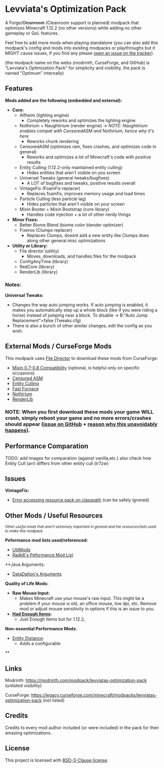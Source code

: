 # Levviata's Optimization Pack
A Forge/~~Cleanroom~~ (Cleanroom support is planned) modpack that optimizes Minecraft 1.12.2 (no other versions) while adding no other gameplay or QoL features.

Feel free to add more mods when playing standalone (you can also add this modpack's config and mods into existing modpacks or playthroughs but it MIGHT cause issues, if you find any please [open an issue on the tracker](https://github.com/Levviata/Levviatas-Optimization-Pack/issues)).

(the modpack name on the webs (modrinth, CurseForge, and GitHub) is "Levviata's Optimization Pack" for simplicity and visibility, the pack is named "Optimum" internally)

## Features
**Mods added are the following (embedded and external):**
- **Core:**
  - Alfheim (lighting engine)
    - Completely reworks and optimizes the lighting engine 
  - Nothirium + Naughtirium (render engine) -> _NOTE: Naughtirium enables compat with CensoredASM and Nothirium, hence why it's here_
    - Reworks chunk rendering
  - CensoredASM (optimizes ram, fixes crashes, and optimizes code in general)
    - Reworks and optimizes a lot of Minecraft's code with positive results
  - Entity Culling (1.12.2-only maintained entity culling)
    - Hides entities that aren't visible on you screen
  - Universal Tweaks (general tweaks/bugfixes)
    - A LOT of bugfixes and tweaks, positive results overall
  - VintageFix (FoamFix replacer)
    - Replaces foamfix, improves memory usage and load times
  - Particle Culling (less particle lag)
    - Hides particles that aren't visible on your screen
  - Mixin Booter + Mixin Bootstrap (core library)
    - Handles code injection + a lot of other nerdy things
- **Minor Fixes:**
  - Better Biome Blend (biome color blender optimizer)
  - Fixeroo (Clumps replacer)
    - Replaces Clumps, doesnt add a new entity like Clumps does along other general misc optimizations
- **Utility or Library:**
  - File director (utility)
    - Moves, downloads, and handles files for the modpack
  - ConfigAnyTime (library)
  - RedCore (library)
  - RenderLib (library)

### Notes:

**Universal Tweaks:**
- Changes the way auto jumping works. If auto jumping is enabled, it makes you automatically step up a whole block (like if you were riding a horse) instead of jumping near a block. To disable -> B:"Auto Jump Replacement"=false (Tweaks.cfg)
- There is also a bunch of other similar changes, edit the config as you wish.

## External Mods / CurseForge Mods
This modpack uses [File Director](https://modrinth.com/mod/filedirector) to download these mods from CurseForge:
- [Mixin 0.7-0.8 Compatibility](https://www.curseforge.com/minecraft/mc-mods/mixin-0-7-0-8-compatibility) (optional, is helpful only on specific occasions)
- [Censored ASM](https://www.curseforge.com/minecraft/mc-mods/lolasm)
- [Entity Culling](https://www.curseforge.com/minecraft/mc-mods/entity-culling)
- [Fast Furnace](https://www.curseforge.com/minecraft/mc-mods/fastfurnace)
- [Nothirium](https://www.curseforge.com/minecraft/mc-mods/nothirium)
- [RenderLib](https://www.curseforge.com/minecraft/mc-mods/renderlib)

### NOTE: When you first download these mods your game WILL crash, simply reboot your game and no more errors/crashes should appear ([issue on GitHub](https://github.com/TerraFirmaCraft-The-Final-Frontier/FileDirector/issues/31) + [reason why this unavoidably happens](https://github.com/Levviata/Levviatas-Optimization-Pack-public/blob/72e72c417410e9ee3f867704bf0cac6d576c6bf1/Misc/filedirectorissue.png)).

## Performance Comparation
TODO: add images for comparation (against vanilla,etc.)
also check how Entity Cull (arr) differs from other entity cull (tr7zw)

## Issues
**VintageFix:**
- [Error accessing resource pack on classpath](https://github.com/embeddedt/VintageFix/issues/117) (can be safely ignored)

## Other Mods / Useful Resources
<sub>_Other useful mods that aren't extremely important in general and the resources/lists used to make this modpack._</sub>

**Peformance mod lists used/referenced:**
- [UtilMods](https://github.com/TheUsefulLists/UsefulMods/)
- [Radk6's Peformance Mod List](https://github.com/Radk6/MC-Optimization-Guide)

**Java Arguments:
- [DataDalton's Arguments](https://github.com/DataDalton/Minecraft-Performance-Guide/blob/fe8d8fbfebe129a38a67c56d5452e871e48580bc/Java%20Arguments/README.md)

**Quality of Life Mods:**
- **Raw Mouse Input:**
  - Makes Minecraft use your mouse's raw input. This might be a problem if your mouse is old, an office mouse, low dpi, etc. Remove mod or adjust mouse sensitivity in options if this is an issue to you.
- **[Had Enough Items](https://www.curseforge.com/minecraft/mc-mods/had-enough-items):**
  - Just Enough Items but for 1.12.2,
 
**Non-essential Performance Mods**:
- [Entity Distance](https://www.curseforge.com/minecraft/mc-mods/entity-distance-1-12-2):
  - Adds a configurable

**

## Links
Modrinth: https://modrinth.com/modpack/levviatas-optimization-pack (unlisted visibility)

CurseForge: https://legacy.curseforge.com/minecraft/modpacks/levviatas-optimization-pack (not listed)

## Credits

Credits to every mod author included (or were included) in the pack for their amazing optimizations.

## License
This project is licensed with [BSD-3-Clause license](https://github.com/Levviata/Levviatas-Optimization-Pack-public?tab=BSD-3-Clause-1-ov-file#readme).
